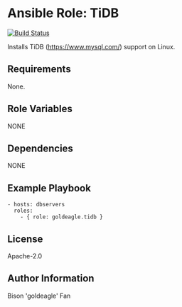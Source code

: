 # Ansible Role: TiDB

[![Build Status](https://travis-ci.org/geerlingguy/ansible-role-php-mysql.svg?branch=master)](https://travis-ci.org/geerlingguy/ansible-role-php-mysql)

Installs TiDB (https://www.mysql.com/) support on Linux.

## Requirements

None.

## Role Variables

NONE

## Dependencies

NONE

## Example Playbook

    - hosts: dbservers
      roles:
        - { role: goldeagle.tidb }

## License

Apache-2.0

## Author Information

Bison 'goldeagle' Fan
